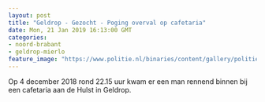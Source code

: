 ```yaml
---
layout: post
title: "Geldrop - Gezocht - Poging overval op cafetaria"
date: Mon, 21 Jan 2019 16:13:00 GMT
categories: 
- noord-brabant 
- geldrop-mierlo 
feature_image: "https://www.politie.nl/binaries/content/gallery/politie/gezocht/verdachten/2019/januari/09-ob/bb_190121/gedrop-1.jpg"
---
```


Op 4 december 2018 rond 22.15 uur kwam er een man rennend binnen bij een cafetaria aan de Hulst in Geldrop.
